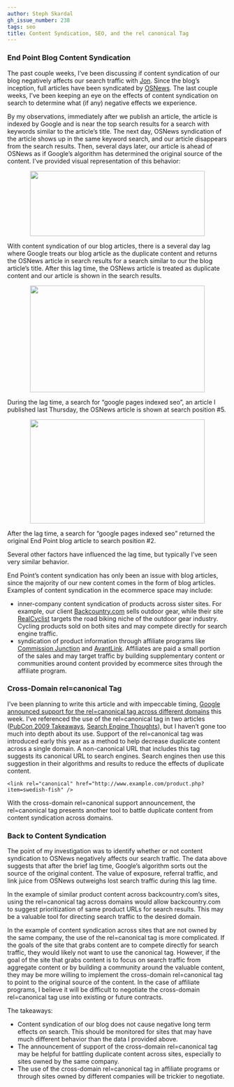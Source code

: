 ```yaml
---
author: Steph Skardal
gh_issue_number: 238
tags: seo
title: Content Syndication, SEO, and the rel canonical Tag
---
```


### End Point Blog Content Syndication

The past couple weeks, I’ve been discussing if content syndication of our blog negatively affects our search traffic with [Jon](/team/jon_jensen). Since the blog’s inception, full articles have been syndicated by [OSNews](http://www.osnews.com/). The last couple weeks, I’ve been keeping an eye on the effects of content syndication on search to determine what (if any) negative effects we experience.

By my observations, immediately after we publish an article, the article is indexed by Google and is near the top search results for a search with keywords similar to the article’s title. The next day, OSNews syndication of the article shows up in the same keyword search, and our article disappears from the search results. Then, several days later, our article is ahead of OSNews as if Google’s algorithm has determined the original source of the content. I’ve provided visual representation of this behavior:

<a href="http://3.bp.blogspot.com/_wWmWqyCEKEs/SyrLDr2gVsI/AAAAAAAAC1U/qCiICz4Dk6U/s1600-h/contentsyndication.png" onblur="try {parent.deselectBloggerImageGracefully();} catch(e) {}"><img alt="" border="0" id="BLOGGER_PHOTO_ID_5416364766037825218" src="/blog/2009/12/17/content-syndication-seo-rel-canonical/image-0.png" style="margin: 0px auto 10px; display: block; text-align: center; cursor: pointer; width: 400px; height: 149px;"/></a>

With content syndication of our blog articles, there is a several day lag where Google treats our blog article as the duplicate content and returns the OSNews article in search results for a search similar to our the blog article’s title. After this lag time, the OSNews article is treated as duplicate content and our article is shown in the search results.

<a href="http://4.bp.blogspot.com/_wWmWqyCEKEs/SyrLCz9MRnI/AAAAAAAAC1E/aKcg77ZqpPg/s1600-h/example1.png" onblur="try {parent.deselectBloggerImageGracefully();} catch(e) {}"><img alt="" border="0" id="BLOGGER_PHOTO_ID_5416364751033484914" src="/blog/2009/12/17/content-syndication-seo-rel-canonical/image-0.png" style="margin: 0px auto 10px; display: block; text-align: center; cursor: pointer; width: 400px; height: 244px;"/></a>

During the lag time, a search for “google pages indexed seo”, an article I published last Thursday, the OSNews article is shown at search position #5.

<a href="http://3.bp.blogspot.com/_wWmWqyCEKEs/SyrLDcTVJxI/AAAAAAAAC1M/cwtg7yjTgy8/s1600-h/example2.png" onblur="try {parent.deselectBloggerImageGracefully();} catch(e) {}"><img alt="" border="0" id="BLOGGER_PHOTO_ID_5416364761863759634" src="/blog/2009/12/17/content-syndication-seo-rel-canonical/image-0.png" style="margin: 0px auto 10px; display: block; text-align: center; cursor: pointer; width: 400px; height: 238px;"/></a>

After the lag time, a search for “google pages indexed seo” returned the original End Point blog article to search position #2.

Several other factors have influenced the lag time, but typically I’ve seen very similar behavior.

End Point’s content syndication has only been an issue with blog articles, since the majority of our new content comes in the form of blog articles. Examples of content syndication in the ecommerce space may include:

- inner-company content syndication of products across sister sites. For example, our client [Backcountry.com](http://www.backcountry.com/) sells outdoor gear, while their site [RealCyclist](http://www.realcyclist.com/) targets the road biking niche of the outdoor gear industry. Cycling products sold on both sites and may compete directly for search engine traffic.
- syndication of product information through affiliate programs like [Commission Junction](http://www.cj.com/) and [AvantLink](http://www.avantlink.com/). Affiliates are paid a small portion of the sales and may target traffic by building supplementary content or communities around content provided by ecommerce sites through the affiliate program.

### Cross-Domain rel=canonical Tag

I’ve been planning to write this article and with impeccable timing, [Google announced support for the rel=canonical tag across different domains](https://webmasters.googleblog.com/2009/12/handling-legitimate-cross-domain.html) this week. I’ve referenced the use of the rel=canonical tag in two articles ([PubCon 2009 Takeaways](/blog/2009/11/16/pubcon-vegas-7-takeaway-nuggets), [Search Engine Thoughts](/blog/2009/02/25/search-engine-optimization-thoughts)), but I haven’t gone too much into depth about its use. Support of the rel=canonical tag was introduced early this year as a method to help decrease duplicate content across a single domain. A non-canonical URL that includes this tag suggests its canonical URL to search engines. Search engines then use this suggestion in their algorithms and results to reduce the effects of duplicate content.

```nohighlight
<link rel="canonical" href="http://www.example.com/product.php?item=swedish-fish" />
```

With the cross-domain rel=canonical support announcement, the rel=canonical tag presents another tool to battle duplicate content from content syndication across domains.

### Back to Content Syndication

The point of my investigation was to identify whether or not content syndication to OSNews negatively affects our search traffic. The data above suggests that after the brief lag time, Google’s algorithm sorts out the source of the original content. The value of exposure, referral traffic, and link juice from OSNews outweighs lost search traffic during this lag time.

In the example of similar product content across backcountry.com’s sites, using the rel=canonical tag across domains would allow backcountry.com to suggest prioritization of same product URLs for search results. This may be a valuable tool for directing search traffic to the desired domain.

In the example of content syndication across sites that are not owned by the same company, the use of the rel=canonical tag is more complicated. If the goals of the site that grabs content are to compete directly for search traffic, they would likely not want to use the canonical tag. However, if the goal of the site that grabs content is to focus on search traffic from aggregate content or by building a community around the valuable content, they may be more willing to implement the cross-domain rel=canonical tag to point to the original source of the content. In the case of affiliate programs, I believe it will be difficult to negotiate the cross-domain rel=canonical tag use into existing or future contracts.

The takeaways:

- Content syndication of our blog does not cause negative long term effects on search. This should be monitored for sites that may have much different behavior than the data I provided above.
- The announcement of support of the cross-domain rel=canonical tag may be helpful for battling duplicate content across sites, especially to sites owned by the same company.
- The use of the cross-domain rel=canonical tag in affiliate programs or through sites owned by different companies will be trickier to negotiate.
